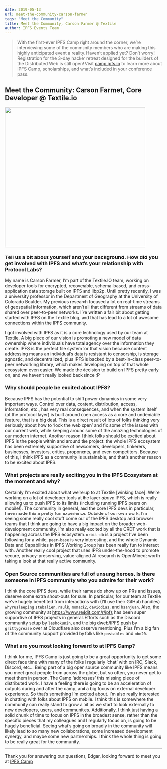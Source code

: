 ```yaml
---
date: 2019-05-13
url: meet-the-community-carson-farmer
tags: "Meet the Community"
title: Meet the Community, Carson Farmer @ Textile
author: IPFS Events Team
---
```


> With the first-ever IPFS Camp right around the corner, we’re interviewing some of the community members who are making this highly anticipated event a reality.
> Haven’t applied yet? Don’t worry! Registration for the 3-day hacker retreat designed for the builders of the Distributed Web is still open! Visit [camp.ipfs.io](https://camp.ipfs.io) to learn more about IPFS Camp, scholarships, and what’s included in your conference pass.

## Meet the Community: Carson Farmet, Core Developer @ Textile.io

<img src="/img/meet-the-community/carson-farmer.jpg" width="450" />

### Tell us a bit about yourself and your background. How did you get involved with IPFS and what’s your relationship with Protocol Labs?

My name is Carson Farmer, I’m part of the Textile.IO team, working on developer tools for encrypted, recoverable, schema-based, and cross-application data storage built on IPFS and libp2p. Until pretty recently, I was a university professor in the Department of Geography at the University of Colorado Boulder. My previous research focused a lot on real-time streams of geospatial information, which aren’t all that different from streams of data shared over peer-to-peer networks. I’ve written a fair bit about getting started with IPFS on the Textile blog, and that has lead to a lot of awesome connections within the IPFS community.

I got involved with IPFS as it is a core technology used by our team at Textile. A big piece of our vision is promoting a new model of data ownership where individuals have total agency over the information they create. IPFS is the perfect file system for that vision because content addressing means an individual’s data is resistant to censorship, is storage agnostic, and decentralized, plus IPFS is backed by a best-in-class peer-to-peer networking library, which makes developing on top of that whole ecosystem even easier. We made the decision to build on IPFS pretty early on, and we haven’t really looked back since :P

### Why should people be excited about IPFS?

Because IPFS has the potential to shift power dynamics in some very important ways. Control over data, content, distribution, access, information, etc., has very real consequences, and when the system itself (at the protocol layer) is built around open access as a core and undeniable feature, that is a big deal. This is a direct result of lots of folks thinking very seriously about how to ‘lock the web open’ and fix some of the issues with our current web, while keeping around some of the amazing technologies of our modern internet. Another reason I think folks should be excited about IPFS is the people within and around the project: the whole IPFS ecosystem has been extremely supportive of newcomers, developers, tinkerers, businesses, investors, critics, proponents, and even competitors. Because of this, I think IPFS as a community is sustainable, and that’s another reason to be excited about IPFS.

### What projects are really exciting you in the IPFS Ecosystem at the moment and why?

Certainly I’m excited about what we’re up to at Textile [winking face]. We’re working on a lot of developer tools at the layer _above_ IPFS, which is really allowing us to push IPFS to its limits (including running IPFS peers on mobile!). The community in general, and the core IPFS devs in particular, have made this a pretty fun experience. Outside of our own work, I’m seeing some really cool stuff come out of the IPFS desktop and browser teams that I think are going to have a big impact on the broader web-development community. I’m also really excited by all the CRDT work that is happening across the IPFS ecosystem. `orbit-db` is a project I’ve been following for a while, `peer-base` is very interesting, and the whole Dynamic Data and Capabilities in IPFS Working Group has been really fun to interact with. Another really cool project that uses IPFS under-the-hood to promote secure, privacy-preserving, value-aligned AI research is OpenMined; worth taking a look at that really active community.

### Open Source communities are full of unsung heroes. Is there someone in IPFS community who you admire for their work?

I think the core IPFS devs, while their names do show up on PRs and Issues, deserve some extra shout-outs for sure. In particular, for our team at Textile we’ve hugely benefited from interactions with (I’ll use their GitHub handles) `whyrusleeping` `stebalien`, `raulk`, `momack2`, `daviddias`, and `hsanjuan`. Also, the growing community at https://www.reddit.com/r/ipfs has been super supportive of IPFS projects in general. Efforts such as the Discord community setup by `leshokunin`, and the big dweb/IPFS push by `grittygrease` over at Cloudflare also deserve mentioning. Plus I’m a big fan of the community support provided by folks like `postables` and `obo20`.

### What are you most looking forward to at IPFS Camp?

I think for me, IPFS Camp is just going to be a great opportunity to get some direct face time with many of the folks I regularly ‘chat’ with on IRC, Slack, Discord, etc... Being part of a big open source community like IPFS means you meet great people from across the globe, but so often, you never get to meet them in person. The Camp ‘addresses’ this missing piece of distributed work. I have a feeling there is going to be an acceleration of outputs during and after the camp, and a big focus on external developer experience. So that’s something I’m excited about. I’m also really interested in chatting with folks about IPFS on mobile. I think this is somewhere the community can really stand to grow a bit as we start to look externally to new developers, users, and communities. Additionally, I think just having a solid chunk of time to focus on IPFS in the broadest sense, rather than the specific pieces that my colleagues and I regularly focus on, is going to be hugely beneficial. Seeing what’s going on broadly in the community will likely lead to so many new collaborations, some increased development synergy, and maybe some new partnerships. I think the whole thing is going to be really great for the community.

--------

Thank you for answering our questions, Edgar, looking forward to meet you at [IPFS Camp](https://camp.ipfs.io)
